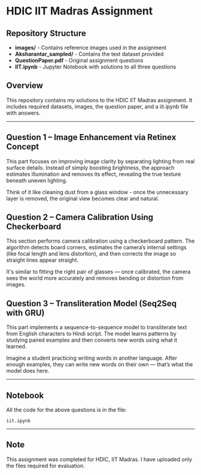 # HDIC IIT Madras Assignment

## Repository Structure

* **images/** - Contains reference images used in the assignment
* **Aksharantar_sampled/** - Contains the test dataset provided
* **QuestionPaper.pdf** - Original assignment questions
* **IIT.ipynb** - Jupyter Notebook with solutions to all three questions

## Overview

This repository contains my solutions to the HDIC IIT Madras assignment. It includes required datasets, images, the question paper, and a iit.ipynb file with answers.

---

## Question 1 – Image Enhancement via Retinex Concept

This part focuses on improving image clarity by separating lighting from real surface details. Instead of simply boosting brightness, the approach estimates illumination and removes its effect, revealing the true texture beneath uneven lighting.

Think of it like cleaning dust from a glass window - once the unnecessary layer is removed, the original view becomes clear and natural.


## Question 2 – Camera Calibration Using Checkerboard

This section performs camera calibration using a checkerboard pattern. The algorithm detects board corners, estimates the camera’s internal settings (like focal length and lens distortion), and then corrects the image so straight lines appear straight.

It's similar to fitting the right pair of glasses — once calibrated, the camera sees the world more accurately and removes bending or distortion from images.


## Question 3 – Transliteration Model (Seq2Seq with GRU)

This part implements a sequence-to-sequence model to transliterate text from English characters to Hindi script. The model learns patterns by studying paired examples and then converts new words using what it learned.

Imagine a student practicing writing words in another language. After enough examples, they can write new words on their own — that’s what the model does here.

---

## Notebook

All the code for the above questions is in the file:

```
iit.ipynb
```

---

## Note

This assignment was completed for HDIC, IIT Madras. I have uploaded only the files required for evaluation.
